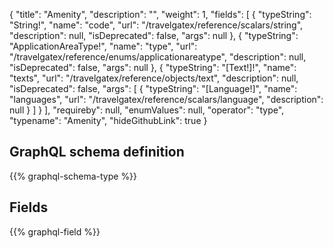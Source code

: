 {
  "title": "Amenity",
  "description": "",
  "weight": 1,
  "fields": [
    {
      "typeString": "String!",
      "name": "code",
      "url": "/travelgatex/reference/scalars/string",
      "description": null,
      "isDeprecated": false,
      "args": null
    },
    {
      "typeString": "ApplicationAreaType!",
      "name": "type",
      "url": "/travelgatex/reference/enums/applicationareatype",
      "description": null,
      "isDeprecated": false,
      "args": null
    },
    {
      "typeString": "[Text!]!",
      "name": "texts",
      "url": "/travelgatex/reference/objects/text",
      "description": null,
      "isDeprecated": false,
      "args": [
        {
          "typeString": "[Language!]",
          "name": "languages",
          "url": "/travelgatex/reference/scalars/language",
          "description": null
        }
      ]
    }
  ],
  "requireby": null,
  "enumValues": null,
  "operator": "type",
  "typename": "Amenity",
  "hideGithubLink": true
}
## GraphQL schema definition

{{% graphql-schema-type %}}

## Fields

{{% graphql-field %}}
